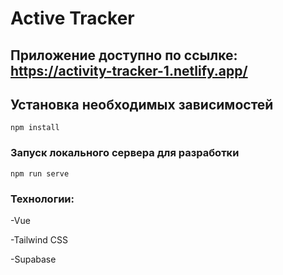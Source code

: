 # Active Tracker
## Приложение доступно по ссылке: https://activity-tracker-1.netlify.app/

## Установка необходимых зависимостей

```
npm install
```

### Запуск локального сервера для разработки
```
npm run serve
```

### Технологии:


  -Vue
  
  
  -Tailwind CSS
  
  
  -Supabase
